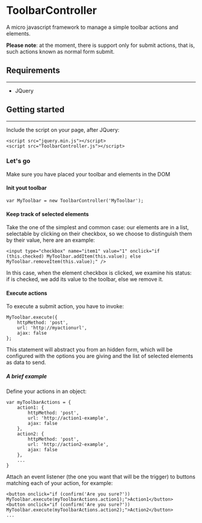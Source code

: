 # ToolbarController
A micro javascript framework to manage a simple toolbar actions and elements.

**Please note**: at the moment, there is support only for submit actions, that is, such actions known as normal form submit.

## Requirements
---------
- JQuery

## Getting started
---------

Include the script on your page, after JQuery:
```
<script src="jquery.min.js"></script>
<script src="ToolbarController.js"></script>
```

### Let's go

Make sure you have placed your toolbar and elements in the DOM

#### Init yout toolbar
```
var MyToolbar = new ToolbarController('MyToolbar');
```

#### Keep track of selected elements

Take the one of the simplest and common case: our elements are in a list, selectable by clicking on their checkbox, so we choose to distinguish them by their value, here are an example:
```
<input type="checkbox" name="item1" value="1" onclick="if (this.checked) MyToolbar.addItem(this.value); else MyToolbar.removeItem(this.value);" />
```
In this case, when the element checkbox is clicked, we examine his status: if is checked, we add its value to the toolbar, else we remove it.

#### Execute actions

To execute a submit action, you have to invoke:
```
MyToolbar.execute({
	httpMethod: 'post',
	url: 'http://myactionurl',
	ajax: false
};
```

This statement will abstract you from an hidden form, which will be configured with the options you are giving and the list of selected elements as data to send.

##### A brief example

Define your actions in an object:
```
var myToolbarActions = {
	action1: {
		httpMethod: 'post',
		url: 'http://action1-example',
		ajax: false
	},
	action2: {
		httpMethod: 'post',
		url: 'http://action2-example',
		ajax: false
	},
	...
}
```

Attach an event listener (the one you want that will be the trigger) to buttons matching each of your action, for example:
```
<button onclick="if (confirm('Are you sure?')) MyToolbar.execute(myToolbarActions.action1);">Action1</button>
<button onclick="if (confirm('Are you sure?')) MyToolbar.execute(myToolbarActions.action2);">Action2</button>
...
```
